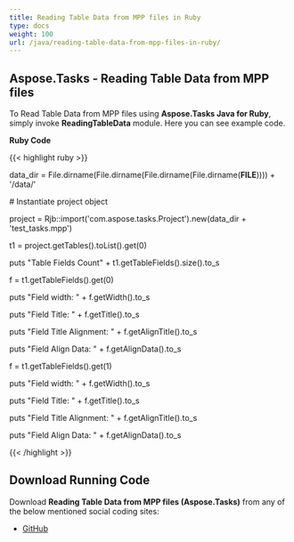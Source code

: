 ```yaml
---
title: Reading Table Data from MPP files in Ruby
type: docs
weight: 100
url: /java/reading-table-data-from-mpp-files-in-ruby/
---
```


## **Aspose.Tasks - Reading Table Data from MPP files**
To Read Table Data from MPP files using **Aspose.Tasks Java for Ruby**, simply invoke **ReadingTableData** module. Here you can see example code.

**Ruby Code**

{{< highlight ruby >}}

 data_dir = File.dirname(File.dirname(File.dirname(File.dirname(__FILE__)))) + '/data/'



\# Instantiate project object

project = Rjb::import('com.aspose.tasks.Project').new(data_dir + 'test_tasks.mpp')

t1 = project.getTables().toList().get(0)

puts "Table Fields Count" + t1.getTableFields().size().to_s

f = t1.getTableFields().get(0)

puts "Field width: " + f.getWidth().to_s

puts "Field Title: " + f.getTitle().to_s

puts "Field Title Alignment: " + f.getAlignTitle().to_s

puts "Field Align Data: " + f.getAlignData().to_s

f = t1.getTableFields().get(1)

puts "Field width: " + f.getWidth().to_s

puts "Field Title: " + f.getTitle().to_s

puts "Field Title Alignment: " + f.getAlignTitle().to_s

puts "Field Align Data: " + f.getAlignData().to_s

{{< /highlight >}}
## **Download Running Code**
Download **Reading Table Data from MPP files (Aspose.Tasks)** from any of the below mentioned social coding sites:

- [GitHub](https://github.com/aspose-tasks/Aspose.Tasks-for-Java/blob/master/Plugins/Aspose_Tasks_Java_for_Ruby/lib/asposetasksjava/Projects/readingtabledata.rb)
